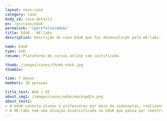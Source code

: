 ```yaml
---
layout: novo-case
category: case
body_id: case-details
en: /en/case/eduk
permalink: '/portfolio/eduk/'
title: EduK - HE:labs
description: Descrição do case EduK que foi desenvolvido pela HE:labs.

name: EduK
type: web
resume: Plataforma de cursos online com certificado.

thumb: /images/cases/thumb_eduk.jpg
thumb2x:

time: 7 meses
members: 10 pessoas

title_text: Web / UI
about_img1: /images/cases/eduk/mockup@2x.png
about_text1:
- A eduK conecta alunos e professores por meio de videoaulas, realizando diferentes cursos via Internet, rompendo barreiras geográficas e ajudando na evolução e no desenvolvimento profissional daqueles que não têm tempo de fazer um curso presencial ou preferem estudar de forma mais independente.
- A HE:labs tem uma atuação diversificada na eduK que passa por reestruturar e desenvolver uma nova experiência na plataforma principal, até a construção de páginas para ações promocionais de engajamento e aquisição.
---
```

